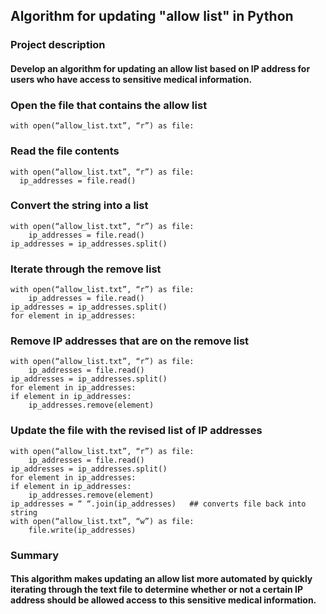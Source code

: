 ## Algorithm for updating "allow list" in Python

### Project description
#### Develop an algorithm for updating an allow list based on IP address for users who have access to sensitive medical information.

### Open the file that contains the allow list
```
with open(“allow_list.txt”, “r”) as file:
```

### Read the file contents 
```
with open(“allow_list.txt”, “r”) as file:
  ip_addresses = file.read()
```

### Convert the string into a list
```
with open(“allow_list.txt”, “r”) as file:
	ip_addresses = file.read()
ip_addresses = ip_addresses.split()
```

### Iterate through the remove list
```
with open(“allow_list.txt”, “r”) as file:
	ip_addresses = file.read()
ip_addresses = ip_addresses.split()
for element in ip_addresses:
```

### Remove IP addresses that are on the remove list
```
with open(“allow_list.txt”, “r”) as file:
	ip_addresses = file.read()
ip_addresses = ip_addresses.split()
for element in ip_addresses:
if element in ip_addresses:
	ip_addresses.remove(element)
```

### Update the file with the revised list of IP addresses 
```
with open(“allow_list.txt”, “r”) as file:
	ip_addresses = file.read()
ip_addresses = ip_addresses.split()
for element in ip_addresses:
if element in ip_addresses:
	ip_addresses.remove(element)
ip_addresses = “ “.join(ip_addresses) 	## converts file back into string
with open(“allow_list.txt”, “w”) as file:
	file.write(ip_addresses)
```
### Summary
#### This algorithm makes updating an allow list more automated by quickly iterating through the text file to determine whether or not a certain IP address should be allowed access to this sensitive medical information.


